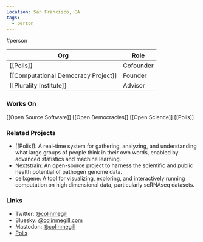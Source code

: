 ```yaml
---
Location: San Francisco, CA
tags:
  - person
---
```

#person

| Org                                 | Role      |
| ----------------------------------- | --------- |
| [[Polis]]                           | Cofounder |
| [[Computational Democracy Project]] | Founder   |
| [[Plurality Institute]]             | Advisor   |

### Works On

[[Open Source Software]]
[[Open Democracies]]
[[Open Science]]
[[Polis]]

### Related Projects

- [[Polis]]: A real-time system for gathering, analyzing, and understanding what large groups of people think in their own words, enabled by advanced statistics and machine learning.
- Nextstrain: An open-source project to harness the scientific and public health potential of pathogen genome data.
- cellxgene: A tool for visualizing, exploring, and interactively running computation on high dimensional data, particularly scRNAseq datasets.

### Links

- Twitter: [@colinmegill](https://twitter.com/colinmegill)
- Bluesky: [@colinmegill.com](https://staging.bsky.app/profile/colinmegill.com)
- Mastodon: [@colinmegill](https://mastodon.social/@colinmegill)
- [Polis](https://pol.is)
